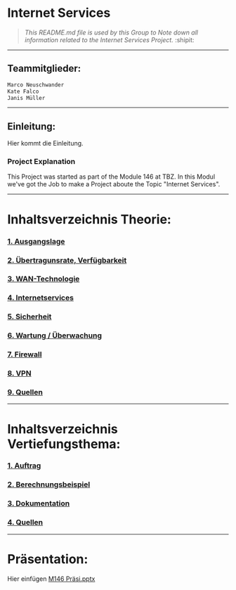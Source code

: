 # Internet Services 
> *This README.md file is used by this Group to Note down all information related to the Internet Services Project.*
:shipit:
---

## Teammitglieder: 
```diff
Marco Neuschwander
Kate Falco
Janis Müller
```
---
## Einleitung: 
Hier kommt die Einleitung.

### Project Explanation 
This Project was started as part of the Module 146 at TBZ. In this Modul we've got the Job to make a Project aboute the Topic "Internet Services".

---
# Inhaltsverzeichnis Theorie: 

### [1. Ausgangslage](Theorie/Ausgangslage.md "1. Ausgangslage")

### [2. Übertragunsrate, Verfügbarkeit](Theorie/Übertragunsrate.md "2. Übertragunsrate, Verfügbarkeit")

### [3. WAN-Technologie](Theorie/WAN-Technologie.md "3. WAN-Technologie")

### [4. Internetservices](Theorie/Internetservices.md  "4. Internetservices" )
	
### [5. Sicherheit](Theorie/Sicherheit.md "5. Sicherheit")

### [6. Wartung / Überwachung](Theorie/Wartung.md "6. Wartung / Überwachung")

### [7. Firewall](Theorie/Firewall.md  "7. Firewall")

### [8. VPN](Theorie/VPN.md "8. VPN")

### [9. Quellen](Theorie/Quellen.md "9. Quellen" )

----

# Inhaltsverzeichnis Vertiefungsthema: 
### [1. Auftrag](Vertiefungsthema/Auftrag.md "1. Auftrag")

### [2. Berechnungsbeispiel](Vertiefungsthema/Berechnungsbeispiel.md  "2. Berechnungsbeispiel")

### [3. Dokumentation](Vertiefungsthema/Dokumentation.md "3. Dokumentation")

### [4. Quellen](Vertiefungsthema/Quellen.md "4. Quellen" )
---
# Präsentation: 
Hier einfügen 
[M146 Präsi.pptx](https://github.com/FalcKat/Internet-Services-M146/files/7357962/M146.Prasi.pptx)
